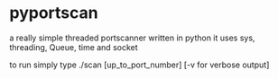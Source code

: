 pyportscan
==========

a really simple threaded portscanner written in python
it uses sys, threading, Queue, time and socket

to run simply type ./scan [up_to_port_number] [-v for verbose output]
